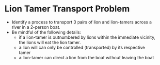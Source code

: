 # Lion Tamer Transport Problem
* Identify a process to transport 3 pairs of lion and lion-tamers across a river in a 2-person boat.
* Be mindful of the following details:
    * if a lion-tamer is outnumbered by lions within the immediate vicinity, the lions will eat the lion tamer.
    * a lion will can only be controlled (transported) by its respective tamer
    * a lion-tamer can direct a lion from the boat without leaving the boat
